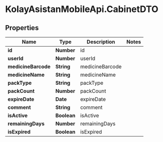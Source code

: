# KolayAsistanMobileApi.CabinetDTO

## Properties

Name | Type | Description | Notes
------------ | ------------- | ------------- | -------------
**id** | **Number** | id | 
**userId** | **Number** | userId | 
**medicineBarcode** | **String** | medicineBarcode | 
**medicineName** | **String** | medicineName | 
**packType** | **String** | packType | 
**packCount** | **Number** | packCount | 
**expireDate** | **Date** | expireDate | 
**comment** | **String** | comment | 
**isActive** | **Boolean** | isActive | 
**remainingDays** | **Number** | remainingDays | 
**isExpired** | **Boolean** | isExpired | 


